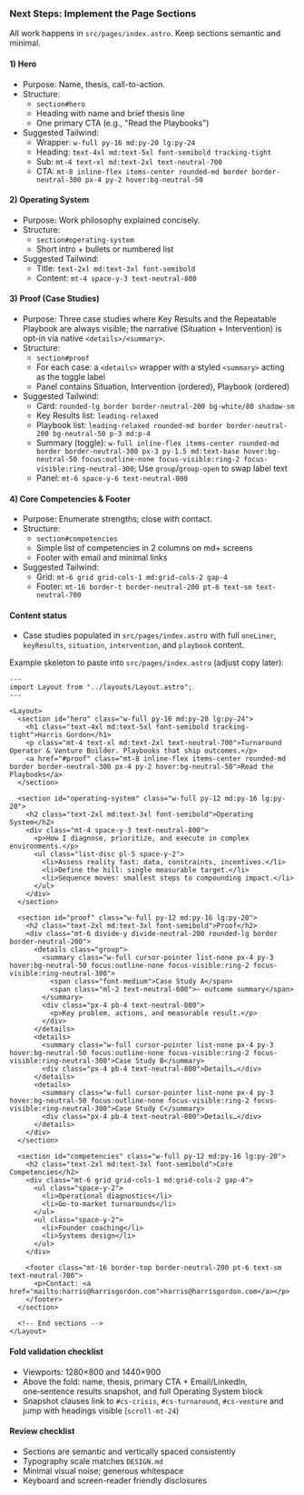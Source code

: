 ### Next Steps: Implement the Page Sections

All work happens in `src/pages/index.astro`. Keep sections semantic and minimal.

#### 1) Hero
- Purpose: Name, thesis, call-to-action.
- Structure:
  - `section#hero`
  - Heading with name and brief thesis line
  - One primary CTA (e.g., "Read the Playbooks")
- Suggested Tailwind:
  - Wrapper: `w-full py-16 md:py-20 lg:py-24`
  - Heading: `text-4xl md:text-5xl font-semibold tracking-tight`
  - Sub: `mt-4 text-xl md:text-2xl text-neutral-700`
  - CTA: `mt-8 inline-flex items-center rounded-md border border-neutral-300 px-4 py-2 hover:bg-neutral-50`

#### 2) Operating System
- Purpose: Work philosophy explained concisely.
- Structure:
  - `section#operating-system`
  - Short intro + bullets or numbered list
- Suggested Tailwind:
  - Title: `text-2xl md:text-3xl font-semibold`
  - Content: `mt-4 space-y-3 text-neutral-800`

#### 3) Proof (Case Studies)
- Purpose: Three case studies where Key Results and the Repeatable Playbook are always visible; the narrative (Situation + Intervention) is opt-in via native `<details>/<summary>`.
- Structure:
  - `section#proof`
  - For each case: a `<details>` wrapper with a styled `<summary>` acting as the toggle label
  - Panel contains Situation, Intervention (ordered), Playbook (ordered)
- Suggested Tailwind:
  - Card: `rounded-lg border border-neutral-200 bg-white/80 shadow-sm`
  - Key Results list: `leading-relaxed`
  - Playbook list: `leading-relaxed rounded-md border border-neutral-200 bg-neutral-50 p-3 md:p-4`
  - Summary (toggle): `w-full inline-flex items-center rounded-md border border-neutral-300 px-3 py-1.5 md:text-base hover:bg-neutral-50 focus:outline-none focus-visible:ring-2 focus-visible:ring-neutral-300`; Use `group`/`group-open` to swap label text
  - Panel: `mt-6 space-y-6 text-neutral-800`

#### 4) Core Competencies & Footer
- Purpose: Enumerate strengths; close with contact.
- Structure:
  - `section#competencies`
  - Simple list of competencies in 2 columns on md+ screens
  - Footer with email and minimal links
- Suggested Tailwind:
  - Grid: `mt-6 grid grid-cols-1 md:grid-cols-2 gap-4`
  - Footer: `mt-16 border-t border-neutral-200 pt-6 text-sm text-neutral-700`

#### Content status
- Case studies populated in `src/pages/index.astro` with full `oneLiner`, `keyResults`, `situation`, `intervention`, and `playbook` content.

Example skeleton to paste into `src/pages/index.astro` (adjust copy later):

```astro
---
import Layout from "../layouts/Layout.astro";
---

<Layout>
  <section id="hero" class="w-full py-16 md:py-20 lg:py-24">
    <h1 class="text-4xl md:text-5xl font-semibold tracking-tight">Harris Gordon</h1>
    <p class="mt-4 text-xl md:text-2xl text-neutral-700">Turnaround Operator & Venture Builder. Playbooks that ship outcomes.</p>
    <a href="#proof" class="mt-8 inline-flex items-center rounded-md border border-neutral-300 px-4 py-2 hover:bg-neutral-50">Read the Playbooks</a>
  </section>

  <section id="operating-system" class="w-full py-12 md:py-16 lg:py-20">
    <h2 class="text-2xl md:text-3xl font-semibold">Operating System</h2>
    <div class="mt-4 space-y-3 text-neutral-800">
      <p>How I diagnose, prioritize, and execute in complex environments.</p>
      <ul class="list-disc pl-5 space-y-2">
        <li>Assess reality fast: data, constraints, incentives.</li>
        <li>Define the hill: single measurable target.</li>
        <li>Sequence moves: smallest steps to compounding impact.</li>
      </ul>
    </div>
  </section>

  <section id="proof" class="w-full py-12 md:py-16 lg:py-20">
    <h2 class="text-2xl md:text-3xl font-semibold">Proof</h2>
    <div class="mt-6 divide-y divide-neutral-200 rounded-lg border border-neutral-200">
      <details class="group">
        <summary class="w-full cursor-pointer list-none px-4 py-3 hover:bg-neutral-50 focus:outline-none focus-visible:ring-2 focus-visible:ring-neutral-300">
          <span class="font-medium">Case Study A</span>
          <span class="ml-2 text-neutral-600">— outcome summary</span>
        </summary>
        <div class="px-4 pb-4 text-neutral-800">
          <p>Key problem, actions, and measurable result.</p>
        </div>
      </details>
      <details>
        <summary class="w-full cursor-pointer list-none px-4 py-3 hover:bg-neutral-50 focus:outline-none focus-visible:ring-2 focus-visible:ring-neutral-300">Case Study B</summary>
        <div class="px-4 pb-4 text-neutral-800">Details…</div>
      </details>
      <details>
        <summary class="w-full cursor-pointer list-none px-4 py-3 hover:bg-neutral-50 focus:outline-none focus-visible:ring-2 focus-visible:ring-neutral-300">Case Study C</summary>
        <div class="px-4 pb-4 text-neutral-800">Details…</div>
      </details>
    </div>
  </section>

  <section id="competencies" class="w-full py-12 md:py-16 lg:py-20">
    <h2 class="text-2xl md:text-3xl font-semibold">Core Competencies</h2>
    <div class="mt-6 grid grid-cols-1 md:grid-cols-2 gap-4">
      <ul class="space-y-2">
        <li>Operational diagnostics</li>
        <li>Go-to-market turnarounds</li>
      </ul>
      <ul class="space-y-2">
        <li>Founder coaching</li>
        <li>Systems design</li>
      </ul>
    </div>

    <footer class="mt-16 border-top border-neutral-200 pt-6 text-sm text-neutral-700">
      <p>Contact: <a href="mailto:harris@harrisgordon.com">harris@harrisgordon.com</a></p>
    </footer>
  </section>

  <!-- End sections -->
</Layout>
```

#### Fold validation checklist
- Viewports: 1280×800 and 1440×900
- Above the fold: name, thesis, primary CTA + Email/LinkedIn, one‑sentence results snapshot, and full Operating System block
- Snapshot clauses link to `#cs-crisis`, `#cs-turnaround`, `#cs-venture` and jump with headings visible (`scroll-mt-24`)

#### Review checklist
- Sections are semantic and vertically spaced consistently
- Typography scale matches `DESIGN.md`
- Minimal visual noise; generous whitespace
- Keyboard and screen-reader friendly disclosures


